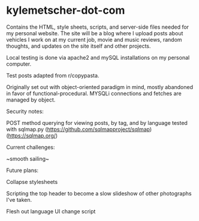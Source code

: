 # kylemetscher-dot-com

Contains the HTML, style sheets, scripts, and server-side files needed for my personal website. The site will be a blog where I upload posts about vehicles I work
on at my current job, movie and music reviews, random thoughts, and updates on the site itself and other projects.

Local testing is done via apache2 and mySQL installations on my personal computer.

Test posts adapted from r/copypasta.

Originally set out with object-oriented paradigm in mind, mostly abandoned in favor of functional-procedural. MYSQLi connections and fetches are managed by object.

Security notes:

POST method querying for viewing posts, by tag, and by language tested with sqlmap.py (https://github.com/sqlmapproject/sqlmap) (https://sqlmap.org/)

Current challenges:

~smooth sailing~

Future plans:

Collapse stylesheets

Scripting the top header to become a slow slideshow of other photographs I've taken.

Flesh out language UI change script
